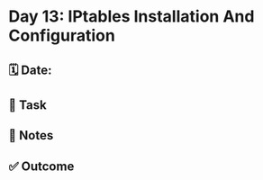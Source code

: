 # Day 13: IPtables Installation And Configuration

## 🗓️ Date:

## 🎯 Task

## 📝 Notes

## ✅ Outcome


